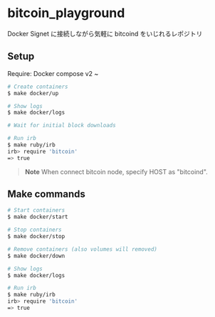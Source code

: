 # bitcoin_playground

Docker Signet に接続しながら気軽に bitcoind をいじれるレポジトリ

## Setup

Require: Docker compose v2 ~

```bash
# Create containers
$ make docker/up

# Show logs
$ make docker/logs

# Wait for initial block downloads

# Run irb
$ make ruby/irb
irb> require 'bitcoin'
=> true
```

> **Note**
> When connect bitcoin node, specify HOST as "bitcoind".

## Make commands

```bash
# Start containers
$ make docker/start

# Stop containers
$ make docker/stop

# Remove containers (also volumes will removed)
$ make docker/down

# Show logs
$ make docker/logs

# Run irb
$ make ruby/irb
irb> require 'bitcoin'
=> true
```
